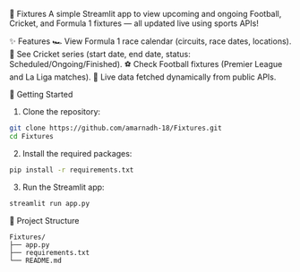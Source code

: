 📅 Fixtures
A simple Streamlit app to view upcoming and ongoing Football, Cricket, and Formula 1 fixtures — all updated live using sports APIs!

✨ Features
🏎️ View Formula 1 race calendar (circuits, race dates, locations).
🏏 See Cricket series (start date, end date, status: Scheduled/Ongoing/Finished).
⚽ Check Football fixtures (Premier League and La Liga matches).
🔄 Live data fetched dynamically from public APIs.

🚀 Getting Started
1. Clone the repository:
```bash
git clone https://github.com/amarnadh-18/Fixtures.git
cd Fixtures
```
2. Install the required packages:
```bash
pip install -r requirements.txt
```
3. Run the Streamlit app:
```bash
streamlit run app.py
```

📂 Project Structure
```
Fixtures/
├── app.py
├── requirements.txt
└── README.md
```

